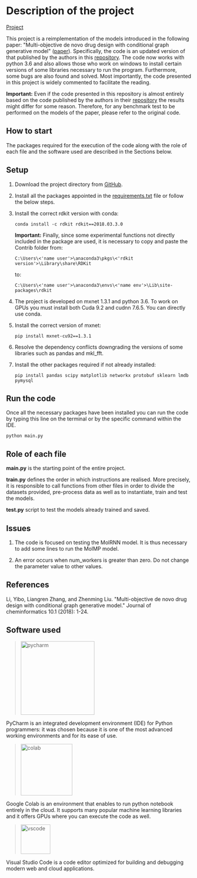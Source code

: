 # Description of the project

[Project](https://github.com/EdoardoGruppi/MolRNN)

This project is a reimplementation of the models introduced in the following paper: "Multi-objective de novo drug design
with conditional graph generative model" ([paper](https://link.springer.com/content/pdf/10.1186/s13321-018-0287-6.pdf)).
Specifically, the code is an updated version of that published by the authors in
this [repository](https://github.com/kevinid/molecule_generator). The code now works with python 3.6 and also allows
those who work on windows to install certain versions of some libraries necessary to run the program. Furthermore, some
bugs are also found and solved. Most importantly, the code presented in this project is widely commented to facilitate
the reading.

**Important:** Even if the code presented in this repository is almost entirely based on the code published by the
authors in their [repository](https://github.com/kevinid/molecule_generator) the results might differ for some reason.
Therefore, for any benchmark test to be performed on the models of the paper, please refer to the original code.

## How to start

The packages required for the execution of the code along with the role of each file and the software used are described
in the Sections below.

## Setup

<!--
Code converted running the following command on the terminal:
python -m lib2to3 --output-dir=C:\Users\<user>\<path>\<folder-where-to-save-py3-code> -W -n C:\Users\<user>\<path>\<folder-with-py2-code>
-->

1. Download the project directory from [GitHub](https://github.com/EdoardoGruppi/MolRNN).

2. Install all the packages appointed in
   the [requirements.txt](https://github.com/EdoardoGruppi/MolRNN/blob/main/requirements.txt) file or follow the below
   steps.

3. Install the correct rdkit version with conda:

   ```
   conda install -c rdkit rdkit==2018.03.3.0
   ```

   **Important:** Finally, since some experimental functions not directly included in the package are used, it is
   necessary to copy and paste the Contrib folder from:

   ```
   C:\Users\<'name user'>\anaconda3\pkgs\<'rdkit version'>\Library\share\RDKit
   ```

   to:

   ```
   C:\Users\<'name user'>\anaconda3\envs\<'name env'>\Lib\site-packages\rdkit
   ```

4. The project is developed on mxnet 1.3.1 and python 3.6. To work on GPUs you must install both Cuda 9.2 and cudnn
   7.6.5. You can directly use conda.

5. Install the correct version of mxnet:

   ```
   pip install mxnet-cu92==1.3.1
   ```

6. Resolve the dependency conflicts downgrading the versions of some libraries such as pandas and mkl_fft.

7. Install the other packages required if not already installed:

   ```
   pip install pandas scipy matplotlib networkx protobuf sklearn lmdb pymysql
   ```

## Run the code

Once all the necessary packages have been installed you can run the code by typing this line on the terminal or by the
specific command within the IDE.

```
python main.py
```

## Role of each file

**main.py** is the starting point of the entire project.

**train.py** defines the order in which instructions are realised. More precisely, it is responsible to call functions
from other files in order to divide the datasets provided, pre-process data as well as to instantiate, train and test
the models.

**test.py** script to test the models already trained and saved.

## Issues

1. The code is focused on testing the MolRNN model. It is thus necessary to add some lines to run the MolMP model.

2. An error occurs when num_workers is greater than zero. Do not change the parameter value to other values.

## References

Li, Yibo, Liangren Zhang, and Zhenming Liu. "Multi-objective de novo drug design with conditional graph generative
model." Journal of cheminformatics 10.1 (2018): 1-24.

## Software used

> <img src="https://financesonline.com/uploads/2019/08/PyCharm_Logo1.png" width="200" alt="pycharm">

PyCharm is an integrated development environment (IDE) for Python programmers: it was chosen because it is one of the
most advanced working environments and for its ease of use.

> <img src="https://cdn-images-1.medium.com/max/1200/1*Lad06lrjlU9UZgSTHUoyfA.png" width="140" alt="colab">

Google Colab is an environment that enables to run python notebook entirely in the cloud. It supports many popular
machine learning libraries and it offers GPUs where you can execute the code as well.

> <img src="https://user-images.githubusercontent.com/674621/71187801-14e60a80-2280-11ea-94c9-e56576f76baf.png" width="80" alt="vscode">

Visual Studio Code is a code editor optimized for building and debugging modern web and cloud applications.
